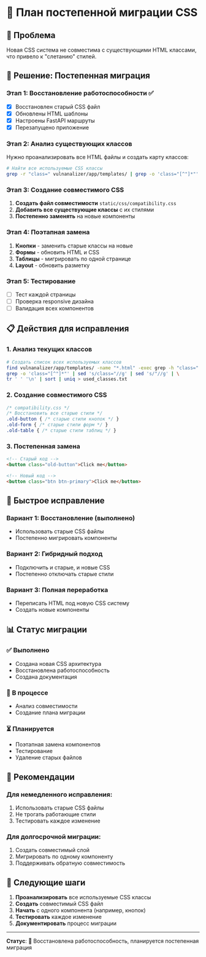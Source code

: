 # 🔄 План постепенной миграции CSS

## 🚨 Проблема
Новая CSS система не совместима с существующими HTML классами, что привело к "слетанию" стилей.

## 🎯 Решение: Постепенная миграция

### Этап 1: Восстановление работоспособности ✅
- [x] Восстановлен старый CSS файл
- [x] Обновлены HTML шаблоны
- [x] Настроены FastAPI маршруты
- [x] Перезапущено приложение

### Этап 2: Анализ существующих классов
Нужно проанализировать все HTML файлы и создать карту классов:

```bash
# Найти все используемые CSS классы
grep -r "class=" vulnanalizer/app/templates/ | grep -o 'class="[^"]*"' | sort | uniq
```

### Этап 3: Создание совместимого CSS
1. **Создать файл совместимости** `static/css/compatibility.css`
2. **Добавить все существующие классы** с их стилями
3. **Постепенно заменять** на новые компоненты

### Этап 4: Поэтапная замена
1. **Кнопки** - заменить старые классы на новые
2. **Формы** - обновить HTML и CSS
3. **Таблицы** - мигрировать по одной странице
4. **Layout** - обновить разметку

### Этап 5: Тестирование
- [ ] Тест каждой страницы
- [ ] Проверка responsive дизайна
- [ ] Валидация всех компонентов

## 📋 Действия для исправления

### 1. Анализ текущих классов
```bash
# Создать список всех используемых классов
find vulnanalizer/app/templates/ -name "*.html" -exec grep -h "class=" {} \; | \
grep -o 'class="[^"]*"' | sed 's/class="//g' | sed 's/"//g' | \
tr ' ' '\n' | sort | uniq > used_classes.txt
```

### 2. Создание совместимого CSS
```css
/* compatibility.css */
/* Восстановить все старые стили */
.old-button { /* старые стили кнопок */ }
.old-form { /* старые стили форм */ }
.old-table { /* старые стили таблиц */ }
```

### 3. Постепенная замена
```html
<!-- Старый код -->
<button class="old-button">Click me</button>

<!-- Новый код -->
<button class="btn btn-primary">Click me</button>
```

## 🔧 Быстрое исправление

### Вариант 1: Восстановление (выполнено)
- Использовать старые CSS файлы
- Постепенно мигрировать компоненты

### Вариант 2: Гибридный подход
- Подключить и старые, и новые CSS
- Постепенно отключать старые стили

### Вариант 3: Полная переработка
- Переписать HTML под новую CSS систему
- Создать новые компоненты

## 📊 Статус миграции

### ✅ Выполнено
- Создана новая CSS архитектура
- Восстановлена работоспособность
- Создана документация

### 🔄 В процессе
- Анализ совместимости
- Создание плана миграции

### ⏳ Планируется
- Поэтапная замена компонентов
- Тестирование
- Удаление старых файлов

## 🎯 Рекомендации

### Для немедленного исправления:
1. Использовать старые CSS файлы
2. Не трогать работающие стили
3. Тестировать каждое изменение

### Для долгосрочной миграции:
1. Создать совместимый слой
2. Мигрировать по одному компоненту
3. Поддерживать обратную совместимость

## 📝 Следующие шаги

1. **Проанализировать** все используемые CSS классы
2. **Создать** совместимый CSS файл
3. **Начать** с одного компонента (например, кнопок)
4. **Тестировать** каждое изменение
5. **Документировать** процесс миграции

---

**Статус**: 🔄 Восстановлена работоспособность, планируется постепенная миграция
